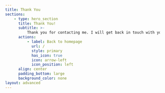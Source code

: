 ```yaml
---
title: Thank You
sections:
    - type: hero_section
      title: Thank You!
      subtitle: >-
          Thank you for contacting me. I will get back in touch with you soon. Have a great day!
      actions:
          - label: Back to homepage
            url: /
            style: primary
            has_icon: true
            icon: arrow-left
            icon_position: left
      align: center
      padding_bottom: large
      background_color: none
layout: advanced
---
```


